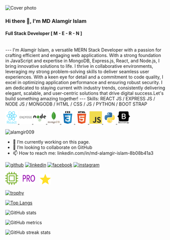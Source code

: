 ![Cover photo](https://media.licdn.com/dms/image/D4D16AQGl7PZDkeP_Sw/profile-displaybackgroundimage-shrink_350_1400/0/1686999635698?e=1713398400&v=beta&t=8_vZXaRtTnlFLFPQbYP8R71L-Eg_GV7hlvwGoUvFNhE)

### Hi there 👋, I'm MD Alamgir Islam
#### Full Stack Developer [ M - E - R - N ]
<br/>
---
I'm Alamgir Islam, a versatile MERN Stack Developer with a passion for crafting efficient and engaging web applications. With a strong foundation in JavaScript and expertise in MongoDB, Express.js, React, and Node.js, I bring innovative solutions to life. I thrive in collaborative environments, leveraging my strong problem-solving skills to deliver seamless user experiences. With a keen eye for detail and a commitment to code quality, I excel in optimizing application performance and ensuring robust security. I am dedicated to staying current with industry trends, consistently delivering elegant, scalable, and user-centric solutions that drive digital success.Let's build something amazing together!
---
Skills: REACT JS / EXPRESS JS / NODE JS / MONGODB / HTML / CSS / JS / PYTHON / BOOT STRAP
<p align="left"> 
  <a href="https://reactjs.org/" target="_blank" rel="noreferrer"> <img src="https://raw.githubusercontent.com/devicons/devicon/master/icons/react/react-original-wordmark.svg" alt="react" width="40" height="40"/> </a>
<a href="https://expressjs.com" target="_blank" rel="noreferrer"> <img src="https://raw.githubusercontent.com/devicons/devicon/master/icons/express/express-original-wordmark.svg" alt="express" width="40" height="40"/> </a>
   <a href="https://nodejs.org" target="_blank" rel="noreferrer"> <img src="https://raw.githubusercontent.com/devicons/devicon/master/icons/nodejs/nodejs-original-wordmark.svg" alt="nodejs" width="40" height="40"/> </a>
  <a href="https://www.mongodb.com/" target="_blank" rel="noreferrer"> <img src="https://raw.githubusercontent.com/devicons/devicon/master/icons/mongodb/mongodb-original-wordmark.svg" alt="mongodb" width="40" height="40"/> </a>
 <a href="https://www.w3schools.com/css/" target="_blank" rel="noreferrer"> <img src="https://raw.githubusercontent.com/devicons/devicon/master/icons/css3/css3-original-wordmark.svg" alt="css3" width="40" height="40"/> </a>
 <a href="https://www.w3.org/html/" target="_blank" rel="noreferrer"> <img src="https://raw.githubusercontent.com/devicons/devicon/master/icons/html5/html5-original-wordmark.svg" alt="html5" width="40" height="40"/> </a>
 <a href="https://developer.mozilla.org/en-US/docs/Web/JavaScript" target="_blank" rel="noreferrer"> <img src="https://raw.githubusercontent.com/devicons/devicon/master/icons/javascript/javascript-original.svg" alt="javascript" width="40" height="40"/> </a>
 <a href="https://www.python.org" target="_blank" rel="noreferrer"> <img src="https://raw.githubusercontent.com/devicons/devicon/master/icons/python/python-original.svg" alt="python" width="40" height="40"/> </a>
  <a href="https://getbootstrap.com" target="_blank" rel="noreferrer"><img src="https://raw.githubusercontent.com/devicons/devicon/master/icons/bootstrap/bootstrap-plain-wordmark.svg" alt="bootstrap" width="40" height="40"/> </a>
 </p>

<p align="left"> <img src="https://komarev.com/ghpvc/?username=alamgir009&label=Profile%20views&color=0e75b6&style=flat" alt="alamgir009" /> </p>

- 🔭 I’m currently working on this page. 
- 👯 I’m looking to collaborate on GitHub 
- 📫 How to reach me: linkedin.com/in/md-alamgir-islam-8b08b41a3 


[<img src='https://cdn.jsdelivr.net/npm/simple-icons@3.0.1/icons/github.svg' alt='github' height='40'>](https://github.com/alamgir009)  [<img src='https://cdn.jsdelivr.net/npm/simple-icons@3.0.1/icons/linkedin.svg' alt='linkedin' height='40'>](https://www.linkedin.com/in/md-alamgir-islam/)  [<img src='https://cdn.jsdelivr.net/npm/simple-icons@3.0.1/icons/facebook.svg' alt='facebook' height='40'>](https://www.facebook.com/alamgir.islam.963)  [<img src='https://cdn.jsdelivr.net/npm/simple-icons@3.0.1/icons/instagram.svg' alt='instagram' height='40'>](https://www.instagram.com/alamgir.11/)  

<a href='https://docs.github.com/en/developers'><img src='https://raw.githubusercontent.com/acervenky/animated-github-badges/master/assets/devbadge.gif' width='40' height='40'></a> <a href='https://github.com/pricing'><img src='https://raw.githubusercontent.com/acervenky/animated-github-badges/master/assets/pro.gif' width='40' height='40'></a> <a href='https://stars.github.com/'><img src='https://raw.githubusercontent.com/acervenky/animated-github-badges/master/assets/starbadge.gif' width='35' height='35'></a> 

[![trophy](https://github-profile-trophy.vercel.app/?username=alamgir009)](https://github.com/ryo-ma/github-profile-trophy)

[![Top Langs](https://github-readme-stats.vercel.app/api/top-langs/?username=alamgir009)](https://github.com/anuraghazra/github-readme-stats)

![GitHub stats](https://github-readme-stats.vercel.app/api?username=alamgir009&show_icons=true)  

![GitHub metrics](https://metrics.lecoq.io/alamgir009)  

![GitHub streak stats](https://streak-stats.demolab.com/?user=alamgir009)  

